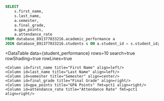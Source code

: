 ```sql student_performance
SELECT 
    s.first_name, 
    s.last_name, 
    a.semester, 
    a.final_grade, 
    a.gpa_points, 
    a.attendance_rate 
FROM database_891377033216.academic_performance a 
JOIN database_891377033216.students s ON a.student_id = s.student_id;
```

<DataTable
    data={student_performance}
    rows=10
    search=true
    rowShading=true
    rowLines=true
>
    <Column id=first_name title="First Name" align=left/>
    <Column id=last_name title="Last Name" align=left/>
    <Column id=semester title="Semester" align=center/>
    <Column id=final_grade title="Final Grade" align=right/>
    <Column id=gpa_points title="GPA Points" fmt=pct1 align=right/>
    <Column id=attendance_rate title="Attendance Rate" fmt=pct1 align=right/>
</DataTable>